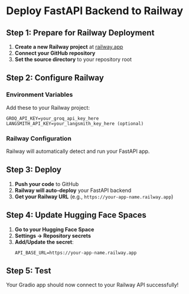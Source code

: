 # Deploy FastAPI Backend to Railway

## Step 1: Prepare for Railway Deployment

1. **Create a new Railway project** at [railway.app](https://railway.app)
2. **Connect your GitHub repository**
3. **Set the source directory** to your repository root

## Step 2: Configure Railway

### **Environment Variables**
Add these to your Railway project:
```
GROQ_API_KEY=your_groq_api_key_here
LANGSMITH_API_KEY=your_langsmith_key_here (optional)
```

### **Railway Configuration**
Railway will automatically detect and run your FastAPI app.

## Step 3: Deploy

1. **Push your code** to GitHub
2. **Railway will auto-deploy** your FastAPI backend
3. **Get your Railway URL** (e.g., `https://your-app-name.railway.app`)

## Step 4: Update Hugging Face Spaces

1. **Go to your Hugging Face Space**
2. **Settings → Repository secrets**
3. **Add/Update the secret**:
   ```
   API_BASE_URL=https://your-app-name.railway.app
   ```

## Step 5: Test

Your Gradio app should now connect to your Railway API successfully!
